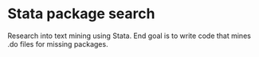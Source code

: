 # Stata package search
Research into text mining using Stata. End goal is to write code that mines .do files for missing packages.

